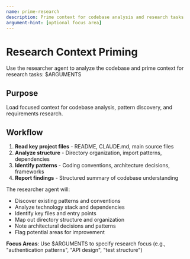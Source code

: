 ```yaml
---
name: prime-research
description: Prime context for codebase analysis and research tasks
argument-hint: [optional focus area]
---
```


# Research Context Priming

Use the researcher agent to analyze the codebase and prime context for research tasks: $ARGUMENTS

## Purpose
Load focused context for codebase analysis, pattern discovery, and requirements research.

## Workflow
1. **Read key project files** - README, CLAUDE.md, main source files
2. **Analyze structure** - Directory organization, import patterns, dependencies
3. **Identify patterns** - Coding conventions, architecture decisions, frameworks
4. **Report findings** - Structured summary of codebase understanding

The researcher agent will:
- Discover existing patterns and conventions
- Analyze technology stack and dependencies
- Identify key files and entry points
- Map out directory structure and organization
- Note architectural decisions and patterns
- Flag potential areas for improvement

**Focus Areas**: Use $ARGUMENTS to specify research focus (e.g., "authentication patterns", "API design", "test structure")